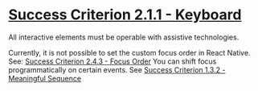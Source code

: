 # [Success Criterion 2.1.1 - Keyboard](https://www.w3.org/WAI/WCAG21/Understanding/keyboard.html)

All interactive elements must be operable with assistive technologies.

Currently, it is not possible to set the custom focus order in React Native. See: [Success Criterion 2.4.3 - Focus Order](2.4.3.md)
You can shift focus programmatically on certain events. See [Success Criterion 1.3.2 - Meaningful Sequence](1.3.2.md)
